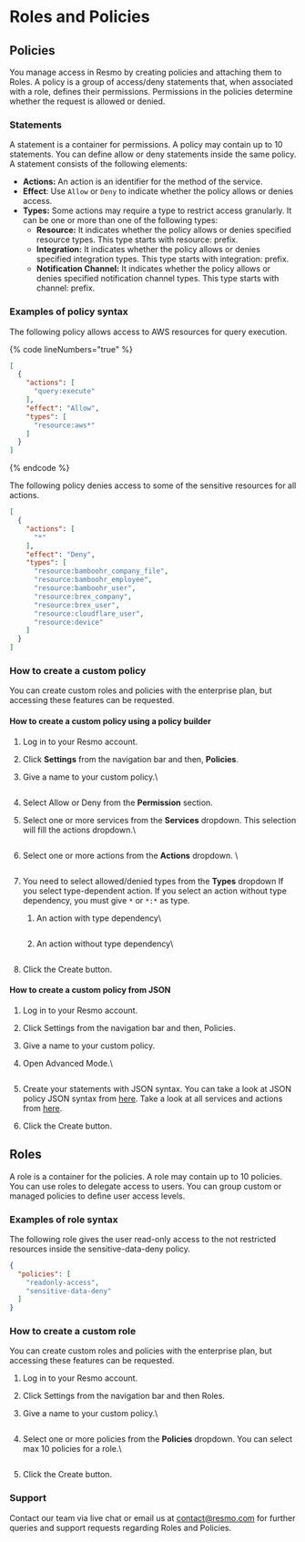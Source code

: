 # Roles and Policies

## Policies

You manage access in Resmo by creating policies and attaching them to Roles. A policy is a group of access/deny statements that, when associated with a role, defines their permissions. Permissions in the policies determine whether the request is allowed or denied.

### Statements

A statement is a container for permissions. A policy may contain up to 10 statements. You can define allow or deny statements inside the same policy. A statement consists of the following elements:

* **Actions:** An action is an identifier for the method of the service.&#x20;
* **Effect**: Use `Allow` or `Deny` to indicate whether the policy allows or denies access.
* **Types:** Some actions may require a type to restrict access granularly. It can be one or more than one of the following types:
  * **Resource:** It indicates whether the policy allows or denies specified resource types. This type starts with resource: prefix.&#x20;
  * **Integration:** It indicates whether the policy allows or denies specified integration types. This type starts with integration: prefix.&#x20;
  * **Notification Channel:** It indicates whether the policy allows or denies specified notification channel types. This type starts with channel: prefix.

### Examples of policy syntax <a href="#policies-syntax-examples" id="policies-syntax-examples"></a>

The following policy allows access to AWS resources for query execution.

{% code lineNumbers="true" %}
```json
[
  {
    "actions": [
      "query:execute"
    ],
    "effect": "Allow",
    "types": [
      "resource:aws*"
    ]
  }
]
```
{% endcode %}

The following policy denies access to some of the sensitive resources for all actions.

```json
[
  {
    "actions": [
      "*"
    ],
    "effect": "Deny",
    "types": [
      "resource:bamboohr_company_file",
      "resource:bamboohr_employee",
      "resource:bamboohr_user",
      "resource:brex_company",
      "resource:brex_user",
      "resource:cloudflare_user",
      "resource:device"
    ]
  }
]
```

### How to create a custom policy

You can create custom roles and policies with the enterprise plan, but accessing these features can be requested.

#### How to create a custom policy using a policy builder

1. Log in to your Resmo account.
2. Click **Settings** from the navigation bar and then, **Policies**.
3.  Give a name to your custom policy.\


    <figure><img src="../.gitbook/assets/give-a-name-to-policy.png" alt=""><figcaption></figcaption></figure>
4. Select Allow or Deny from the **Permission** section.
5.  Select one or more services from the **Services** dropdown. This selection will fill the actions dropdown.\


    <figure><img src="../.gitbook/assets/select-policy-service.png" alt=""><figcaption></figcaption></figure>
6.  Select one or more actions from the **Actions** dropdown. \


    <figure><img src="../.gitbook/assets/select-policy-action.png" alt=""><figcaption></figcaption></figure>
7. You need to select allowed/denied types from the **Types** dropdown If you select type-dependent action. If you select an action without type dependency, you must give `*` or `*:*` as type.&#x20;
   1.  An action with type dependency\


       <figure><img src="../.gitbook/assets/action-with-type.png" alt=""><figcaption></figcaption></figure>
   2.  An action without type dependency\


       <figure><img src="../.gitbook/assets/action-without-type.png" alt=""><figcaption></figcaption></figure>
8. Click the Create button.

#### How to create a custom policy from JSON

1. Log in to your Resmo account.
2. Click Settings from the navigation bar and then, Policies.
3. Give a name to your custom policy.
4.  Open Advanced Mode.\


    <figure><img src="../.gitbook/assets/policy-open-advanced-mode.png" alt=""><figcaption></figcaption></figure>
5. Create your statements with JSON syntax. You can take a look at JSON policy JSON syntax from [here](roles-and-policies.md#policies-syntax-examples). Take a look at all services and actions from [here](https://docs.resmo.com/i/roles-and-policies/service-and-actions).
6. Click the Create button.

## Roles

A role is a container for the policies. A role may contain up to 10 policies. You can use roles to delegate access to users. You can group custom or managed policies to define user access levels.

### Examples of role syntax

The following role gives the user read-only access to the not restricted resources inside the sensitive-data-deny policy.

```json
{
  "policies": [
    "readonly-access",
    "sensitive-data-deny"
  ]
}
```

### How to create a custom role&#x20;

You can create custom roles and policies with the enterprise plan, but accessing these features can be requested.

1. Log in to your Resmo account.
2. Click Settings from the navigation bar and then Roles.
3.  Give a name to your custom policy.\


    <figure><img src="../.gitbook/assets/give-a-name-to-role.png" alt=""><figcaption></figcaption></figure>
4.  Select one or more policies from the **Policies** dropdown. You can select max 10 policies for a role.\


    <figure><img src="../.gitbook/assets/role-select-policy.png" alt=""><figcaption></figcaption></figure>
5. Click the Create button.

### Support

Contact our team via live chat or email us at contact@resmo.com for further queries and support requests regarding Roles and Policies.
